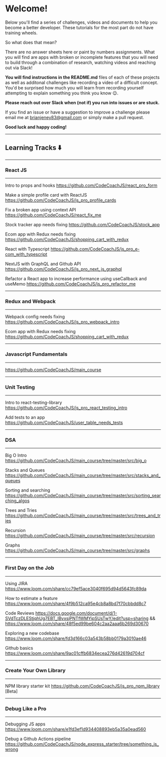 # Welcome!

Below you'll find a series of challenges, videos and documents to help you become a better developer. These tutorials for the most part do not have training wheels.

So what does that mean?

There are no answer sheets here or paint by numbers assignments. What you will find are apps with broken or incomplete features that you will need to build through a combination of research, watching videos and reaching out via Slack!

**You will find instructions in the README.md** files of each of these projects as well as additonal challenges like recording a video of a difficult concept. You'd be surprised how much you will learn from recording yourself attempting to explain something you think you know 😉.

**Please reach out over Slack when (not if) you run into issues or are stuck.**

If you find an issue or have a suggestion to improve a challenge please email me at brianjeney83@gmail.com or simply make a pull request.

**Good luck and happy coding!**

---

## Learning Tracks ⬇️

---

### React JS

---

Intro to props and hooks https://github.com/CodeCoachJS/react_pro_form

Make a simple profile card with ReactJS https://github.com/CodeCoachJS/js_pro_profile_cards

Fix a broken app using context API https://github.com/CodeCoachJS/react_fix_me

Stock tracker app needs fixing https://github.com/CodeCoachJS/stock_app

Ecom app with Redux needs fixing https://github.com/CodeCoachJS/shopping_cart_with_redux

React with Typescript https://github.com/CodeCoachJS/js_pro_e-com_with_typescript

NextJS with GraphQL and Github API https://github.com/CodeCoachJS/js_pro_next_js_graphql

Refactor a React app to increase performance using useCallback and useMemo https://github.com/CodeCoachJS/js_pro_refactor_me

---

### Redux and Webpack

---

Webpack config needs fixing https://github.com/CodeCoachJS/js_pro_webpack_intro

Ecom app with Redux needs fixing https://github.com/CodeCoachJS/shopping_cart_with_redux

---

### Javascript Fundamentals

---

https://github.com/CodeCoachJS/main_course

---

### Unit Testing

---

Intro to react-testing-library https://github.com/CodeCoachJS/js_pro_react_testing_intro

Add tests to an app https://github.com/CodeCoachJS/user_table_needs_tests

---

### DSA

---

Big O Intro https://github.com/CodeCoachJS/main_course/tree/master/src/big_o

Stacks and Queues https://github.com/CodeCoachJS/main_course/tree/master/src/stacks_and_queues

Sorting and searching https://github.com/CodeCoachJS/main_course/tree/master/src/sorting_searching_algos

Trees and Tries https://github.com/CodeCoachJS/main_course/tree/master/src/trees_and_tries

Recursion https://github.com/CodeCoachJS/main_course/tree/master/src/recursion

Graphs https://github.com/CodeCoachJS/main_course/tree/master/src/graphs

---

### First Day on the Job

---

Using JIRA https://www.loom.com/share/cc79ef5ace3040f695d94d5643fc89da

How to estimate a feature https://www.loom.com/share/4f9b512ca95e4cb8a8bd7f70cbbdd8c7

Code Reviews https://docs.google.com/document/d/1-SVdTczDLEStjqhUg7EBT_IBvxsjPNTfWMYipSUsTwY/edit?usp=sharing && https://www.loom.com/share/48f5ed99be604c2aa2aaa6b269d30670

Exploring a new codebase https://www.loom.com/share/fd3d166c03a543b58bb0179a3010ae46

Github basics https://www.loom.com/share/9ac01cffb6834ecea276d42619d704cf

---

### Create Your Own Library

---

NPM library starter kit https://github.com/CodeCoachJS/js_pro_npm_library [Beta]

---

### Debug Like a Pro

---

Debugging JS apps https://www.loom.com/share/e1fd3ef1d934408893eb5a35a0ead560

Debug a Github Actions pipeline https://github.com/CodeCoachJS/node_express_starter/tree/something_is_wrong
